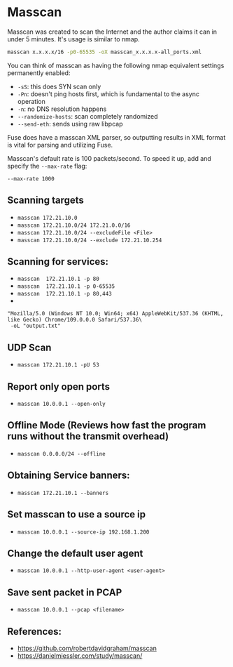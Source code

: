 # Masscan

Masscan was created to scan the Internet and the author claims it can in under 5 minutes. It's usage is similar to nmap. 

```sh
masscan x.x.x.x/16 -p0-65535 -oX masscan_x.x.x.x-all_ports.xml
```

You can think of masscan as having the following nmap equivalent settings permanently enabled:
- `-sS`: this does SYN scan only
- `-Pn`: doesn't ping hosts first, which is fundamental to the async operation
- `-n`: no DNS resolution happens
- `--randomize-hosts`: scan completely randomized
- `--send-eth`: sends using raw libpcap

Fuse does have a masscan XML parser, so outputting results in XML format is vital for parsing and utilizing Fuse. 

Masscan's default rate is 100 packets/second. To speed it up, add and specify the `--max-rate` flag:

`--max-rate 1000`

## Scanning targets
- `masscan 172.21.10.0`
- `masscan 172.21.10.0/24 172.21.0.0/16`
- `masscan 172.21.10.0/24 --excludeFile <File>`
- `masscan 172.21.10.0/24 --exclude 172.21.10.254`

## Scanning for services: 
- `masscan  172.21.10.1 -p 80`
- `masscan  172.21.10.1 -p 0-65535`
- `masscan  172.21.10.1 -p 80,443`
- 
```masscan 172.21.10.0/24 -p 0-65535 --rate 1000000 --open-only --http-user-agent \
"Mozilla/5.0 (Windows NT 10.0; Win64; x64) AppleWebKit/537.36 (KHTML, like Gecko) Chrome/109.0.0.0 Safari/537.36\
 -oL "output.txt"
```

## UDP Scan
- `masscan 172.21.10.1 -pU 53`

## Report only open ports
- `masscan 10.0.0.1 --open-only`

## Offline Mode (Reviews how fast the program runs without the transmit overhead)
- `masscan 0.0.0.0/24 --offline`

## Obtaining Service banners:
- `masscan 172.21.10.1 --banners`

## Set masscan to use a source ip
- `masscan 10.0.0.1 --source-ip 192.168.1.200`

## Change the default user agent
- `masscan 10.0.0.1 --http-user-agent <user-agent>`

## Save sent packet in PCAP
- `masscan 10.0.0.1 --pcap <filename>`

## References:
- https://github.com/robertdavidgraham/masscan
- https://danielmiessler.com/study/masscan/